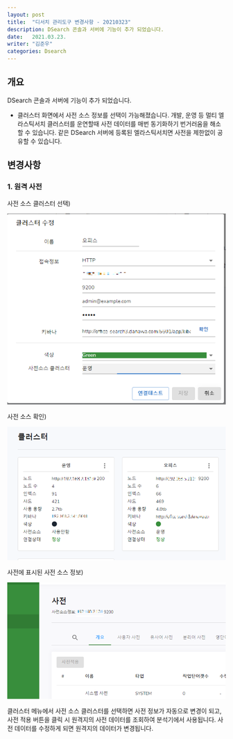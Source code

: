 ```yaml
---
layout: post
title:  "디서치 관리도구 변경사항 - 20210323"
description: DSearch 콘솔과 서버에 기능이 추가 되었습니다.
date:   2021.03.23.
writer: "김준우"
categories: Dsearch
---
```


## 개요
DSearch 콘솔과 서버에 기능이 추가 되었습니다.

- 클러스터 화면에서 사전 소스 정보를 선택이 가능해졌습니다. 개발, 운영 등 멀티 엘라스틱서치 클러스터를 운연할때 사전 데이터를 매번 동기화하기 번거러움을 해소 할 수 있습니다. 같은 DSearch 서버에 등록된 엘라스틱서치면 사전을 제한없이 공유할 수 있습니다.



## 변경사항

### 1. 원격 사전 

사전 소스 클러스터 선택)

![/images/2021-03-23-Dsearch-Console-Changes/2021-03-23_17h55_50.png](/images/2021-03-23-Dsearch-Console-Changes/2021-03-23_17h55_50.png)

사전 소스 확인)

![/images/2021-03-23-Dsearch-Console-Changes/2021-03-23_17h46_48.png](/images/2021-03-23-Dsearch-Console-Changes/2021-03-23_17h46_48.png)

사전에 표시된 사전 소스 정보)

![/images/2021-03-23-Dsearch-Console-Changes/2021-03-23_17h49_05.png](/images/2021-03-23-Dsearch-Console-Changes/2021-03-23_17h49_05.png)


클러스터 메뉴에서 사전 소스 클러스터를 선택하면 사전 정보가 자동으로 변경이 되고, 사전 적용 버튼을 클릭 시 원격지의 사전 데이터를 조회하여 분석기에서 사용됩니다. 사전 데이터를 수정하게 되면 원격지의 데이터가 변경됩니다.
